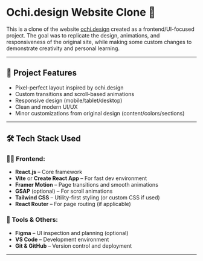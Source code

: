 # Ochi.design Website Clone 🎨

This is a clone of the website [ochi.design](https://ochi.design) created as a frontend/UI-focused project. The goal was to replicate the design, animations, and responsiveness of the original site, while making some custom changes to demonstrate creativity and personal learning.



---

## 📌 Project Features

- Pixel-perfect layout inspired by ochi.design
- Custom transitions and scroll-based animations
- Responsive design (mobile/tablet/desktop)
- Clean and modern UI/UX
- Minor customizations from original design (content/colors/sections)

---

## 🛠️ Tech Stack Used

### 🧑‍💻 Frontend:
- **React.js** – Core framework
- **Vite** or **Create React App** – For fast dev environment
- **Framer Motion** – Page transitions and smooth animations
- **GSAP** (optional) – For scroll animations
- **Tailwind CSS** – Utility-first styling (or custom CSS if used)
- **React Router** – For page routing (if applicable)

### 🔧 Tools & Others:
- **Figma** – UI inspection and planning (optional)
- **VS Code** – Development environment
- **Git & GitHub** – Version control and deployment

---

